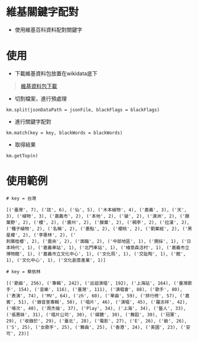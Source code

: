 # 維基關鍵字配對
- 使用維基百科資料配對關鍵字

# 使用
- 下載維基資料包放置在wikidata底下
> [維基資料包下載](https://github.com/p208p2002/key-match-with-wiki/releases/tag/0.0.1)
- 切割檔案，進行預處理

`km.split(jsonDataPath = jsonFile, blackFlags = blackFlags)`

- 進行關鍵字配對

`km.match(key = key, blackWords = blackWords)`

- 取得結果

`km.getTop(n)`

# 使用範例
```
# key = 台灣

[('臺灣', 7), ('誌', 6), ('仙', 5), ('木本植物', 4), ('嘉義', 3), ('天', 3), ('植物', 3), ('嘉義市', 2), ('本地', 2), ('破', 2), ('澳洲', 2), ('腺葉野', 2), ('櫻', 2), ('廣州', 2), ('腺葉', 2), ('稠李', 2), ('拉漢', 2), ('種子植物', 2), ('名稱', 2), ('墨點', 2), ('櫻桃', 2), ('劉業經', 2), ('黑星櫻', 2), ('李惠林', 2), ('
刺葉桂櫻', 2), ('震央', 2), ('面臨', 2), ('中部地區', 1), ('開採', 1), ('日本時代', 1), ('嘉義車站', 1), ('北門車站', 1), ('檜意森活村', 1), ('嘉義市立博物館', 1), ('嘉義市立文化中心', 1), ('文化局', 1), ('交趾陶', 1), ('館', 1), ('文化中心', 1), ('文化創意產業', 1)]
```
```
# key = 蔡依林

[('歌曲', 256), ('專輯', 242), ('巡迴演唱', 192), ('上海站', 164), ('臺灣歌手', 154), ('音樂', 116), ('臺灣', 111), ('演唱會', 88), ('歌手', 80), ('表演', 74), ('MV', 64), ('zh', 60), ('單曲', 59), ('排行榜', 57), ('嘉賓', 51), ('錄音室專輯', 50), ('唱片', 46), ('演唱', 45), ('羅志祥', 42), ('場次', 40), ('周杰倫', 37), ('Play', 34), ('上海', 34), ('藝人', 33), ('張惠妹', 31), ('唱片公司', 30), ('媒體', 30), ('舞蹈', 30), ('冠軍', 29), ('收錄於', 29), ('臺北', 28), ('電影', 27), ('E', 26), ('級', 26), ('S', 25), ('女歌手', 25), ('舞曲', 25), ('香港', 24), ('美國', 23), ('安可', 23)]
```



